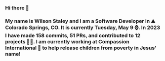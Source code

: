 ### Hi there 👋

### My name is Wilson Staley and I am a Software Developer in ⛰ Colorado Springs, CO.  It is currently Tuesday, May 9 ⌚. In 2023 I have made 158 commits, 51 PRs, and contributed to 12 projects 👨‍💻. I am currently working at Compassion International 🏢 to help release children from poverty in Jesus' name!